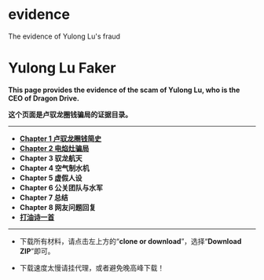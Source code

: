 # evidence
The evidence of Yulong Lu's fraud

# Yulong Lu Faker

**This page provides the evidence of the scam of Yulong Lu, who is the CEO of Dragon Drive.**

**这个页面是卢驭龙圈钱骗局的证据目录。**

------------

- **[Chapter 1 卢驭龙圈钱简史](https://github.com/luyulongfaker/luyulongfaker/blob/master/Chapter1.md "Chapter 1 卢驭龙圈钱简史")**
- **[Chapter 2 电焰灶骗局](https://github.com/luyulongfaker/luyulongfaker/blob/master/Chapter2.md "Chapter 2 电焰灶骗局")** 
- **Chapter 3 驭龙航天**
- **Chapter 4 空气制水机**
- **Chapter 5 虚假人设**
- **Chapter 6 公关团队与水军**
- **Chapter 7 总结**
- **Chapter 8 网友问题回复**
- **[打油诗一首](https://github.com/luyulongfaker/luyulongfaker/blob/master/打油诗一首.md "打油诗一首")**

------------

- 下载所有材料，请点击左上方的“**clone or download**”，选择“**Download ZIP**”即可。

- 下载速度太慢请挂代理，或者避免晚高峰下载！
